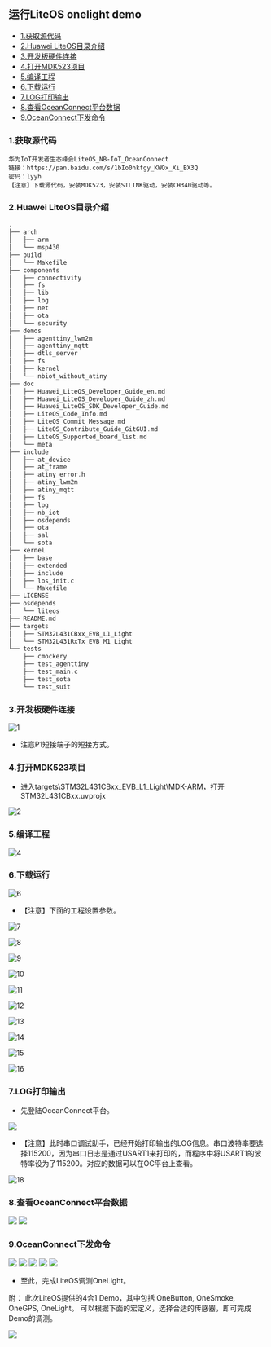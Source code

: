 ## 运行LiteOS onelight demo

* [1.获取源代码](#1)
* [2.Huawei LiteOS目录介绍](#2)
* [3.开发板硬件连接](#3)
* [4.打开MDK523项目](#4)
* [5.编译工程](#5)
* [6.下载运行](#6)
* [7.LOG打印输出](#7)
* [8.查看OceanConnect平台数据](#8)
* [9.OceanConnect下发命令](#9)


<h3 id="1">1.获取源代码</h3>

	华为IoT开发者生态峰会LiteOS_NB-IoT_OceanConnect
	链接：https://pan.baidu.com/s/1bIo0hkfgy_KWQx_Xi_BX3Q 
	密码：lyyh
	【注意】下载源代码，安装MDK523，安装STLINK驱动，安装CH340驱动等。

<h3 id="2">2.Huawei LiteOS目录介绍</h3>

```C
.
├── arch
│   ├── arm
│   └── msp430
├── build
│   └── Makefile
├── components
│   ├── connectivity
│   ├── fs
│   ├── lib
│   ├── log
│   ├── net
│   ├── ota
│   └── security
├── demos
│   ├── agenttiny_lwm2m
│   ├── agenttiny_mqtt
│   ├── dtls_server
│   ├── fs
│   ├── kernel
│   └── nbiot_without_atiny
├── doc
│   ├── Huawei_LiteOS_Developer_Guide_en.md
│   ├── Huawei_LiteOS_Developer_Guide_zh.md
│   ├── Huawei_LiteOS_SDK_Developer_Guide.md
│   ├── LiteOS_Code_Info.md
│   ├── LiteOS_Commit_Message.md
│   ├── LiteOS_Contribute_Guide_GitGUI.md
│   ├── LiteOS_Supported_board_list.md
│   └── meta
├── include
│   ├── at_device
│   ├── at_frame
│   ├── atiny_error.h
│   ├── atiny_lwm2m
│   ├── atiny_mqtt
│   ├── fs
│   ├── log
│   ├── nb_iot
│   ├── osdepends
│   ├── ota
│   ├── sal
│   └── sota
├── kernel
│   ├── base
│   ├── extended
│   ├── include
│   ├── los_init.c
│   └── Makefile
├── LICENSE
├── osdepends
│   └── liteos
├── README.md
├── targets
│   ├── STM32L431CBxx_EVB_L1_Light
│   └── STM32L431RxTx_EVB_M1_Light
└── tests
    ├── cmockery
    ├── test_agenttiny
    ├── test_main.c
    ├── test_sota
    └── test_suit

```

<h3 id="3">3.开发板硬件连接</h3>

![1](assets/1.png)

- 注意P1短接端子的短接方式。

<h3 id="4">4.打开MDK523项目</h3>

- 进入targets\STM32L431CBxx_EVB_L1_Light\MDK-ARM，打开STM32L431CBxx.uvprojx

![2](assets/2.png)

<h3 id="5">5.编译工程</h3>

![4](assets/4.png)

<h3 id="6">6.下载运行</h3>

![6](assets/6.png)

- 【注意】下面的工程设置参数。

![7](assets/7.png)

![8](assets/8.png)

![9](assets/9.png)

![10](assets/10.png)

![11](assets/11.png)

![12](assets/12.png)

![13](assets/13.png)

![14](assets/14.png)

![15](assets/15.png)

![16](assets/16.png)

<h3 id="7">7.LOG打印输出</h3>

- 先登陆OceanConnect平台。

![](./meta/20180522/liteos/SUYAI02357.png)

- 【注意】此时串口调试助手，已经开始打印输出的LOG信息。串口波特率要选择115200，因为串口日志是通过USART1来打印的，而程序中将USART1的波特率设为了115200。对应的数据可以在OC平台上查看。

![18](assets/18.png)

<h3 id="8">8.查看OceanConnect平台数据</h3>

![](./meta/20180522/liteos/SUYAI02360_1.png)
![](./meta/20180522/liteos/SUYAI02361.png)

<h3 id="9">9.OceanConnect下发命令</h3>

![](./meta/20180522/liteos/SUYAI02362.png)
![](./meta/20180522/liteos/SUYAI02363.png)
![](./meta/20180522/liteos/SUYAI02364.png)
![](./meta/20180522/liteos/SUYAI02365.png)
![](./meta/20180522/liteos/SUYAI02366.png)

- 至此，完成LiteOS调测OneLight。

附：
此次LiteOS提供的4合1 Demo，其中包括 OneButton, OneSmoke, OneGPS, OneLight。
可以根据下面的宏定义，选择合适的传感器，即可完成Demo的调测。

![](./meta/20180522/liteos/SUYAI02368.png)



